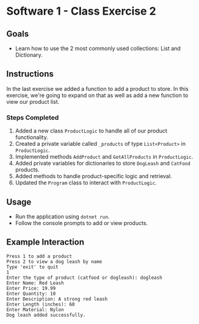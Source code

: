 # Software 1 - Class Exercise 2

## Goals
- Learn how to use the 2 most commonly used collections: List and Dictionary.

## Instructions
In the last exercise we added a function to add a product to store. In this exercise, we're going to expand on that as well as add a new function to view our product list.

### Steps Completed
1. Added a new class `ProductLogic` to handle all of our product functionality.
2. Created a private variable called `_products` of type `List<Product>` in `ProductLogic`.
3. Implemented methods `AddProduct` and `GetAllProducts` in `ProductLogic`.
4. Added private variables for dictionaries to store `DogLeash` and `CatFood` products.
5. Added methods to handle product-specific logic and retrieval.
6. Updated the `Program` class to interact with `ProductLogic`.

## Usage
- Run the application using `dotnet run`.
- Follow the console prompts to add or view products.

## Example Interaction
```plaintext
Press 1 to add a product
Press 2 to view a dog leash by name
Type 'exit' to quit
1
Enter the type of product (catfood or dogleash): dogleash
Enter Name: Red Leash
Enter Price: 19.99
Enter Quantity: 10
Enter Description: A strong red leash
Enter Length (inches): 60
Enter Material: Nylon
Dog leash added successfully.
